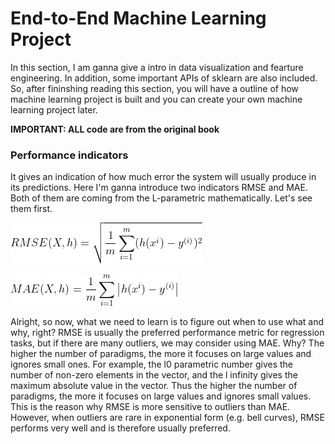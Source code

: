 # End-to-End Machine Learning Project
In this section, I am ganna give a intro in data visualization and fearture engineering. In addition, some important APIs of sklearn are also included. So, after fininshing reading this section, you will have a outline of how machine learning project is built and you can create your own machine learning project later. 

**IMPORTANT: ALL code are from the original book**

### Performance indicators
It gives an indication of how much error the system will usually produce in its predictions. Here I'm ganna introduce two indicators RMSE and MAE. Both of them are coming from the L-parametric mathematically. Let's see them first.

![avatar](/End-to-End_ML/RMSE.jpg)

![avatar](/End-to-End_ML/MAE.jpg)

Alright, so now, what we need to learn is to figure out when to use what and why, right? RMSE is usually the preferred performance metric for regression tasks, but if there are many outliers, we may consider using MAE. Why? The higher the number of paradigms, the more it focuses on large values and ignores small ones. For example, the l0 parametric number gives the number of non-zero elements in the vector, and the l infinity gives the maximum absolute value in the vector. Thus the higher the number of paradigms, the more it focuses on large values and ignores small values. This is the reason why RMSE is more sensitive to outliers than MAE. However, when outliers are rare in exponential form (e.g. bell curves), RMSE performs very well and is therefore usually preferred.